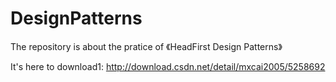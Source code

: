 # DesignPatterns
The repository is about the pratice of 《HeadFirst Design Patterns》

It's here to download1:
http://download.csdn.net/detail/mxcai2005/5258692
